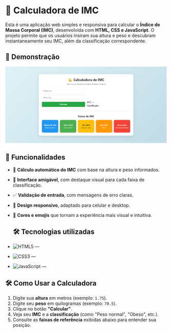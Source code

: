 # 💪 Calculadora de IMC

Esta é uma aplicação web simples e responsiva para calcular o **Índice de Massa Corporal (IMC)**, desenvolvida com **HTML, CSS e JavaScript**. O projeto permite que os usuários insiram sua altura e peso e descubram instantaneamente seu IMC, além da classificação correspondente.

## 📸 Demonstração

![Captura de Tela da Calculadora de IMC](imagem/screenshot.png)

## 🚀 Funcionalidades

- 🧮 **Cálculo automático do IMC** com base na altura e peso informados.
- 🎨 **Interface amigável**, com destaque visual para cada faixa de classificação.
- ✅ **Validação de entrada**, com mensagens de erro claras.
- 📱 **Design responsivo**, adaptado para celular e desktop.
- 🌈 **Cores e emojis** que tornam a experiência mais visual e intuitiva.

  ## 🛠️ Tecnologias utilizadas

- ![HTML5](https://img.shields.io/badge/HTML5-E34F26?style=for-the-badge&logo=html5&logoColor=white) — 
- ![CSS3](https://img.shields.io/badge/CSS3-1572B6?style=for-the-badge&logo=css3&logoColor=white) — 
- ![JavaScript](https://img.shields.io/badge/JavaScript-F7DF1E?style=for-the-badge&logo=javascript&logoColor=black) — 
## 🛠️ Como Usar a Calculadora

1. Digite sua **altura** em metros (exemplo: `1.75`).
2. Digite seu **peso** em quilogramas (exemplo: `70.5`).
3. Clique no botão **"Calcular"**.
4. Veja seu **IMC** e a **classificação** (como "Peso normal", "Obeso", etc.).
5. Consulte as **faixas de referência** exibidas abaixo para entender sua posição.

